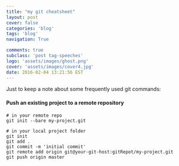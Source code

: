 ```yaml
---
title: "my git cheatsheet"
layout: post
cover: false
categories: 'blog'
tags: 'blog'
navigation: True

comments: true
subclass: 'post tag-speeches'
logo: 'assets/images/ghost.png'
cover: 'assets/images/cover4.jpg'
date: 2016-02-04 13:21:56 EST
---
```


Just to keep a note about some frequently used git commands:

#### Push an existing project to a remote repository

```
# in your remote repo
git init --bare my-project.git

# in your local project folder
git init
git add .
git commit -m 'initial commit'
git remote add origin git@your-git-host:gitRepot/my-project.git
git push origin master
```


